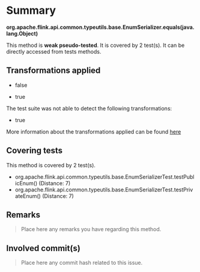 # Summary
**org.apache.flink.api.common.typeutils.base.EnumSerializer.equals(java.lang.Object)**

This method is **weak pseudo-tested**.
It is covered by 2 test(s). It can be directly accessed from tests methods.


## Transformations applied

- false

- true


The test suite was not able to detect the following transformations:
 * true 


More information about the transformations applied can be found [here](https://github.com/STAMP-project/pitest-descartes)

## Covering tests
This method is covered by 2 test(s).
* org.apache.flink.api.common.typeutils.base.EnumSerializerTest.testPublicEnum() (Distance: 7)
* org.apache.flink.api.common.typeutils.base.EnumSerializerTest.testPrivateEnum() (Distance: 7)


## Remarks
> Place here any remarks you have regarding this method.

## Involved commit(s)

> Place here any commit hash related to this issue.
